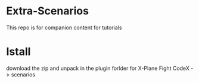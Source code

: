 # Extra-Scenarios
This repo is for companion content for tutorials 

# Istall
download the zip and unpack in the plugin forlder for X-Plane Fight CodeX -> scenarios
